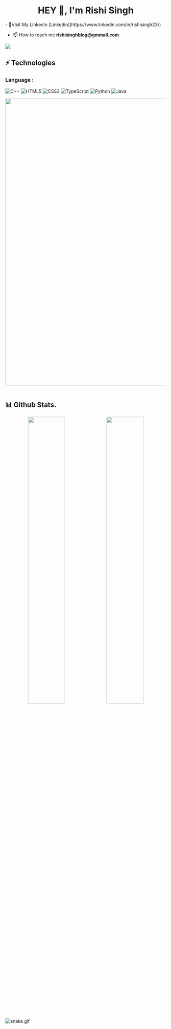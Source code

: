 <h1 align="center">HEY 👋, I'm Rishi Singh</h1>
- 📝Visit My Linkedin [Linkedin](https://www.linkedin.com/in/rishisingh23/)


- 📫 How to reach me **rishisinghblog@gmmail.com**


![](https://komarev.com/ghpvc/?username=Rishi-Singh23&color=blueviolet&style=plastic&align=center)


## ⚡ Technologies

### Language :
![C++](https://img.shields.io/badge/-C++-00599C?style=flat-square&logo=c)
![HTML5](https://img.shields.io/badge/-HTML5-E34F26?style=flat-square&logo=html5&logoColor=white)
![CSS3](https://img.shields.io/badge/-CSS3-1572B6?style=flat-square&logo=css3)
![TypeScript](https://img.shields.io/badge/-TypeScript-007ACC?style=flat-square&logo=typescript)
![Python](https://img.shields.io/badge/-Python-black?style=flat-square&logo=Python)
![Java](https://img.shields.io/badge/-java-E34A86?style=flat-square&logo=java)

<img src="https://user-images.githubusercontent.com/74038190/225813708-98b745f2-7d22-48cf-9150-083f1b00d6c9.gif" width="900">
<br><br>

  ## 📊 Github Stats.
<p align="center">
	
  <img width="48%" src="https://github-readme-stats.vercel.app/api?username=Rishi-Singh23&show_icons=true&theme=tokyonight" />
  <img width="48%" src="https://github-readme-streak-stats.herokuapp.com/?user=Rishi-Singh23&theme=tokyonight" />
</p>

![snake gif](https://github.com/Rishi-Singh23/Rishi-Singh23/blob/output/github-contribution-grid-snake.gif)

